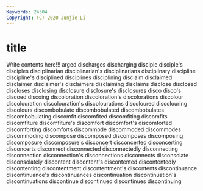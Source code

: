 ```yaml
---
Keywords: 24304
Copyright: (C) 2020 Junjie Li
---
```


# title

Write contents here!!!
arged 
discharges 
discharging 
disciple 
disciple's 
disciples 
disciplinarian
disciplinarian's 
disciplinarians 
disciplinary 
discipline 
discipline's 
disciplined 
disciplines 
disciplining 
disclaim 
disclaimed
disclaimer 
disclaimer's 
disclaimers 
disclaiming 
disclaims 
disclose 
disclosed 
discloses 
disclosing 
disclosure
disclosure's 
disclosures 
disco 
disco's 
discoed 
discoing 
discoloration 
discoloration's 
discolorations 
discolour
discolouration 
discolouration's 
discolourations 
discoloured 
discolouring 
discolours 
discombobulate 
discombobulated 
discombobulates 
discombobulating
discomfit 
discomfited 
discomfiting 
discomfits 
discomfiture 
discomfiture's 
discomfort 
discomfort's 
discomforted 
discomforting
discomforts 
discommode 
discommoded 
discommodes 
discommoding 
discompose 
discomposed 
discomposes 
discomposing 
discomposure
discomposure's 
disconcert 
disconcerted 
disconcerting 
disconcerts 
disconnect 
disconnected 
disconnectedly 
disconnecting 
disconnection
disconnection's 
disconnections 
disconnects 
disconsolate 
disconsolately 
discontent 
discontent's 
discontented 
discontentedly 
discontenting
discontentment 
discontentment's 
discontents 
discontinuance 
discontinuance's 
discontinuances 
discontinuation 
discontinuation's 
discontinuations 
discontinue
discontinued 
discontinues 
discontinuing 
